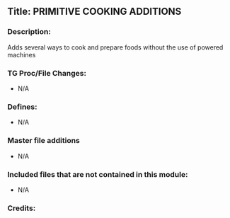 ## Title: PRIMITIVE COOKING ADDITIONS

### Description:

Adds several ways to cook and prepare foods without the use of powered machines

### TG Proc/File Changes:

-   N/A

### Defines:

-   N/A

### Master file additions

-   N/A

### Included files that are not contained in this module:

-   N/A

### Credits:
